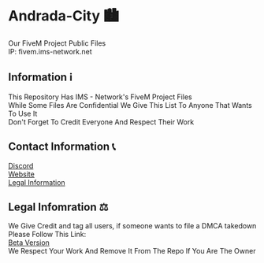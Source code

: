 # Andrada-City 🏙
Our FiveM Project Public Files\
IP: fivem.ims-network.net

## Information ℹ
This Repository Has IMS - Network's FiveM Project Files\
While Some Files Are Confidential We Give This List To Anyone That Wants To Use It\
Don't Forget To Credit Everyone And Respect Their Work

## Contact Information 📞
[Discord](https://discord.gg/Rh59jp4hWy)\
[Website](https://fivem-web.ims-network.net)\
[Legal Information](https://legal.ims-network.net)
## Legal Infomration ⚖
We Give Credit and tag all users, if someone wants to file a DMCA takedown\
Please Follow This Link:\
[Beta Version](https://open-source.ims-network.net/tags/fivem/)\
We Respect Your Work And Remove It From The Repo If You Are The Owner
